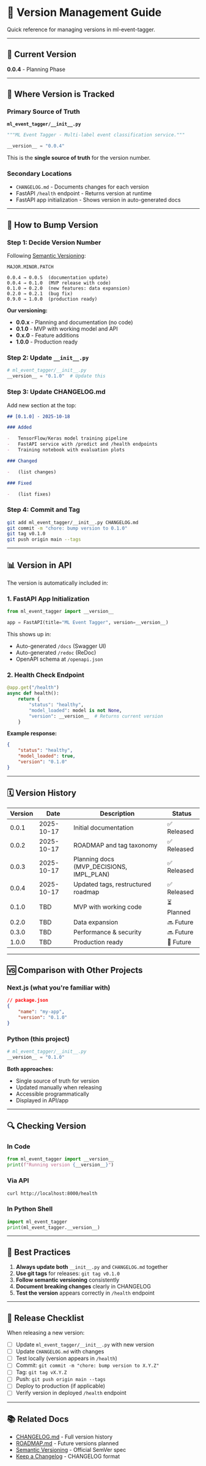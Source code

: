 # 📌 Version Management Guide

Quick reference for managing versions in ml-event-tagger.

---

## 🎯 Current Version

**0.0.4** - Planning Phase

---

## 📍 Where Version is Tracked

### Primary Source of Truth

**`ml_event_tagger/__init__.py`**

```python
"""ML Event Tagger - Multi-label event classification service."""

__version__ = "0.0.4"
```

This is the **single source of truth** for the version number.

### Secondary Locations

-   `CHANGELOG.md` - Documents changes for each version
-   FastAPI `/health` endpoint - Returns version at runtime
-   FastAPI app initialization - Shows version in auto-generated docs

---

## 🔄 How to Bump Version

### Step 1: Decide Version Number

Following [Semantic Versioning](https://semver.org/):

```
MAJOR.MINOR.PATCH

0.0.4 → 0.0.5  (documentation update)
0.0.4 → 0.1.0  (MVP release with code)
0.1.0 → 0.2.0  (new features: data expansion)
0.2.0 → 0.2.1  (bug fix)
0.9.0 → 1.0.0  (production ready)
```

**Our versioning:**

-   **0.0.x** - Planning and documentation (no code)
-   **0.1.0** - MVP with working model and API
-   **0.x.0** - Feature additions
-   **1.0.0** - Production ready

### Step 2: Update `__init__.py`

```python
# ml_event_tagger/__init__.py
__version__ = "0.1.0"  # Update this
```

### Step 3: Update CHANGELOG.md

Add new section at the top:

```markdown
## [0.1.0] - 2025-10-18

### Added

-   TensorFlow/Keras model training pipeline
-   FastAPI service with /predict and /health endpoints
-   Training notebook with evaluation plots

### Changed

-   (list changes)

### Fixed

-   (list fixes)
```

### Step 4: Commit and Tag

```bash
git add ml_event_tagger/__init__.py CHANGELOG.md
git commit -m "chore: bump version to 0.1.0"
git tag v0.1.0
git push origin main --tags
```

---

## 📊 Version in API

The version is automatically included in:

### 1. FastAPI App Initialization

```python
from ml_event_tagger import __version__

app = FastAPI(title="ML Event Tagger", version=__version__)
```

This shows up in:

-   Auto-generated `/docs` (Swagger UI)
-   Auto-generated `/redoc` (ReDoc)
-   OpenAPI schema at `/openapi.json`

### 2. Health Check Endpoint

```python
@app.get("/health")
async def health():
    return {
        "status": "healthy",
        "model_loaded": model is not None,
        "version": __version__  # Returns current version
    }
```

**Example response:**

```json
{
    "status": "healthy",
    "model_loaded": true,
    "version": "0.1.0"
}
```

---

## 🗓️ Version History

| Version | Date       | Description                              | Status      |
| ------- | ---------- | ---------------------------------------- | ----------- |
| 0.0.1   | 2025-10-17 | Initial documentation                    | ✅ Released |
| 0.0.2   | 2025-10-17 | ROADMAP and tag taxonomy                 | ✅ Released |
| 0.0.3   | 2025-10-17 | Planning docs (MVP_DECISIONS, IMPL_PLAN) | ✅ Released |
| 0.0.4   | 2025-10-17 | Updated tags, restructured roadmap       | ✅ Released |
| 0.1.0   | TBD        | MVP with working code                    | ⏳ Planned  |
| 0.2.0   | TBD        | Data expansion                           | 🔜 Future   |
| 0.3.0   | TBD        | Performance & security                   | 🔜 Future   |
| 1.0.0   | TBD        | Production ready                         | 🧭 Future   |

---

## 🆚 Comparison with Other Projects

### Next.js (what you're familiar with)

```json
// package.json
{
    "name": "my-app",
    "version": "0.1.0"
}
```

### Python (this project)

```python
# ml_event_tagger/__init__.py
__version__ = "0.1.0"
```

**Both approaches:**

-   Single source of truth for version
-   Updated manually when releasing
-   Accessible programmatically
-   Displayed in API/app

---

## 🔍 Checking Version

### In Code

```python
from ml_event_tagger import __version__
print(f"Running version {__version__}")
```

### Via API

```bash
curl http://localhost:8000/health
```

### In Python Shell

```python
import ml_event_tagger
print(ml_event_tagger.__version__)
```

---

## 📝 Best Practices

1. **Always update both** `__init__.py` and `CHANGELOG.md` together
2. **Use git tags** for releases: `git tag v0.1.0`
3. **Follow semantic versioning** consistently
4. **Document breaking changes** clearly in CHANGELOG
5. **Test the version** appears correctly in `/health` endpoint

---

## 🚀 Release Checklist

When releasing a new version:

-   [ ] Update `ml_event_tagger/__init__.py` with new version
-   [ ] Update `CHANGELOG.md` with changes
-   [ ] Test locally (version appears in `/health`)
-   [ ] Commit: `git commit -m "chore: bump version to X.Y.Z"`
-   [ ] Tag: `git tag vX.Y.Z`
-   [ ] Push: `git push origin main --tags`
-   [ ] Deploy to production (if applicable)
-   [ ] Verify version in deployed `/health` endpoint

---

## 📚 Related Docs

-   [CHANGELOG.md](../CHANGELOG.md) - Full version history
-   [ROADMAP.md](./ROADMAP.md) - Future versions planned
-   [Semantic Versioning](https://semver.org/) - Official SemVer spec
-   [Keep a Changelog](https://keepachangelog.com/) - CHANGELOG format
